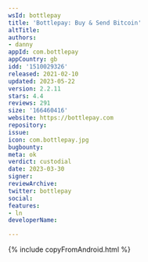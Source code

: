 ```yaml
---
wsId: bottlepay
title: 'Bottlepay: Buy & Send Bitcoin'
altTitle: 
authors:
- danny
appId: com.bottlepay
appCountry: gb
idd: '1510029326'
released: 2021-02-10
updated: 2023-05-22
version: 2.2.11
stars: 4.4
reviews: 291
size: '166460416'
website: https://bottlepay.com
repository: 
issue: 
icon: com.bottlepay.jpg
bugbounty: 
meta: ok
verdict: custodial
date: 2023-03-30
signer: 
reviewArchive: 
twitter: bottlepay
social: 
features:
- ln
developerName: 

---
```


{% include copyFromAndroid.html %}
